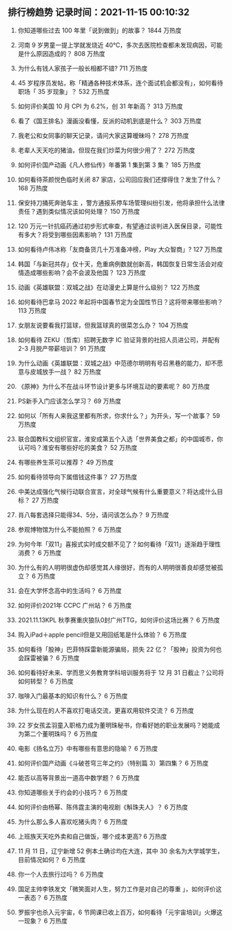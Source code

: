 
## 排行榜趋势 记录时间：2021-11-15 00:10:32
  
  1. 你知道哪些过去 100 年里「说到做到」的故事？ 1844 万热度
    
  2. 河南 9 岁男童一提上学就发烧近 40℃，多次去医院检查都未发现病因，可能是什么原因造成的？ 808 万热度
    
  3. 为什么有钱人家孩子一般长相都不错? 711 万热度
    
  4. 45 岁程序员发帖，称「精通各种技术体系，连个面试机会都没有」，如何看待职场「 35 岁现象」？ 532 万热度
    
  5. 如何评价美国 10 月 CPI 为 6.2%，创 31 年新高？ 313 万热度
    
  6. 看了《国王排名》漫画没看懂，反派的动机到底是什么？ 303 万热度
    
  7. 我老公和女同事的聊天记录，请问大家这算暧昧吗？ 278 万热度
    
  8. 老辈人天天吃的猪油，但现在我们炒菜为何很少用了？ 272 万热度
    
  9. 如何评价国产动画《凡人修仙传》年番第 1 集到第 3 集？ 185 万热度
    
  10. 如何看待茶颜悦色临时关闭 87 家店，公司回应我们还撑得住？发生了什么？ 168 万热度
    
  11. 保安持刀捅死奔驰车主 ，警方通报系停车场管理纠纷引发，他将承担什么法律责任？遇到类似情况该如何处理？ 150 万热度
    
  12. 120 万元一针抗癌药通过初步形式审查，有望通过谈判进入医保目录，可能性有多大？将受到哪些因素影响？ 131 万热度
    
  13. 如何看待卢伟冰称「友商备货几十万准备冲榜，Play 大众智商」? 127 万热度
    
  14. 韩国「与新冠共存」仅十天，危重病例数就创新高，韩国恢复日常生活会对疫情造成哪些影响？会不会波及他国？ 123 万热度
    
  15. 动画《英雄联盟：双城之战》在动漫史上算是什么级别？ 122 万热度
    
  16. 如何看待巴拿马 2022 年起将中国春节定为全国性节日？这将带来哪些影响？ 113 万热度
    
  17. 女朋友说要看我打篮球，但我篮球真的很菜怎么办？ 104 万热度
    
  18. 如何看待 ZEKU（哲库）招聘无数字 IC 验证背景的社招人员进公司，并配有 2-3 月脱产带薪培训？ 91 万热度
    
  19. 为什么动画《英雄联盟：双城之战》中范德尔明明有号召黑巷的能力，却不愿意与皮城放手一战？ 82 万热度
    
  20. 《原神》为什么不在战斗环节设计更多与环境互动的要素呢？ 80 万热度
    
  21. PS新手入门应该怎么学习？ 69 万热度
    
  22. 如何以「所有人来我这里都有所求，你求什么？」为开头，写一个故事？ 59 万热度
    
  23. 联合国教科文组织官宣，淮安成第五个入选「世界美食之都」的中国城市，你认可吗？淮安有哪些好吃的美食？ 52 万热度
    
  24. 有哪些养生茶可以推荐？ 49 万热度
    
  25. 如何看待领导向下属借钱这件事？ 27 万热度
    
  26. 中美达成强化气候行动联合宣言，对全球气候有什么重要意义？将达成什么目标？ 27 万热度
    
  27. 肖八每套选择只能得34、5分，请问该怎么办？ 9 万热度
    
  28. 参观博物馆为什么不能拍照？ 6 万热度
    
  29. 为何今年「双11」喜报式实时成交额不见了？如何看待「双11」逐渐趋于理性消费？ 6 万热度
    
  30. 为什么有的人明明很虚伪却感觉其人缘很好，而有的人明明很善良却感觉被孤立？ 6 万热度
    
  31. 会在大学怀念高中的生活吗？ 6 万热度
    
  32. 如何评价2021年 CCPC 广州站？ 6 万热度
    
  33. 2021.11.13KPL 秋季赛重庆狼队0封广州TTG，如何评价这场比赛？ 6 万热度
    
  34. 购入iPad＋apple pencil但是又用回纸笔是什么体验？ 6 万热度
    
  35. 如何看待「股神」巴菲特踩雷新能源骗局，损失 22 亿？「股神」投资为何也会踩雷被骗？ 6 万热度
    
  36. 如何看待好未来、学而思义务教育学科培训服务将于 12 月 31 日截止？公司将如何转型？ 6 万热度
    
  37. 咖啡入门最基本的知识有什么？ 6 万热度
    
  38. 为什么现在的人不喜欢打电话交流，更喜欢用软件交流？ 6 万热度
    
  39. 22 岁女孩孟羽童入职格力成为董明珠秘书，你看好她的职业发展吗？她能成为第二个董明珠吗？ 6 万热度
    
  40. 电影《扬名立万》中有哪些有意思的隐喻？ 6 万热度
    
  41. 如何评价国产动画《斗破苍穹三年之约》（特别篇 3）第四集？ 6 万热度
    
  42. 能否以高等背景出一道高中数学题？ 6 万热度
    
  43. 你知道哪些关于约会的小技巧？ 6 万热度
    
  44. 如何评价由杨幂、陈伟霆主演的电视剧《斛珠夫人》？ 6 万热度
    
  45. 为什么那么多人喜欢吃猪头肉？ 6 万热度
    
  46. 上班族天天吃外卖和自己做饭，哪个成本更高? 6 万热度
    
  47. 11 月 11 日，辽宁新增 52 例本土确诊均在大连，其中 30 余名为大学城学生，目前情况如何？ 6 万热度
    
  48. 你一个人去旅行过吗？ 6 万热度
    
  49. 国足主帅李铁发文「微笑面对人生，努力工作是对自己的尊重 」，如何评价这一表态？ 6 万热度
    
  50. 罗振宇也杀入元宇宙，6 节网课已收上百万，如何看待「元宇宙培训」火爆这一现象？ 6 万热度
    